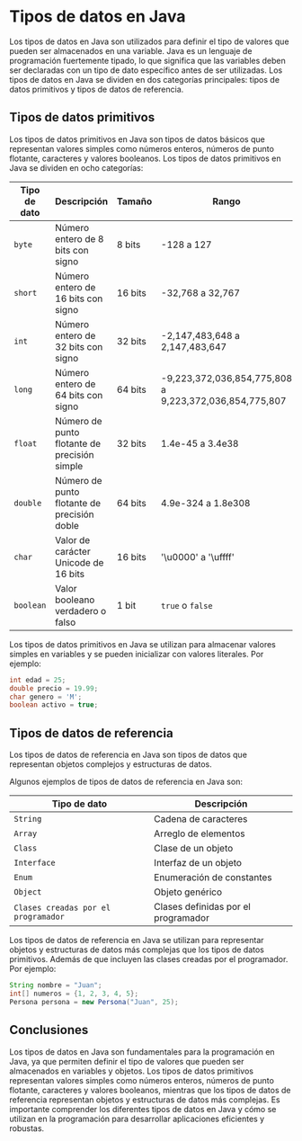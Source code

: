 # Tipos de datos en Java

Los tipos de datos en Java son utilizados para definir el tipo de valores que pueden ser almacenados en una variable.
Java es un lenguaje de programación fuertemente tipado, lo que significa que las variables deben ser declaradas con un
tipo de dato específico antes de ser utilizadas. Los tipos de datos en Java se dividen en dos categorías principales:
tipos de datos primitivos y tipos de datos de referencia.

## Tipos de datos primitivos

Los tipos de datos primitivos en Java son tipos de datos básicos que representan valores simples como números enteros,
números de punto flotante, caracteres y valores booleanos. Los tipos de datos primitivos en Java se dividen en ocho
categorías:

| Tipo de dato | Descripción                                  | Tamaño  | Rango                                                  |
|--------------|----------------------------------------------|---------|--------------------------------------------------------|
| `byte`       | Número entero de 8 bits con signo            | 8 bits  | -128 a 127                                             |
| `short`      | Número entero de 16 bits con signo           | 16 bits | -32,768 a 32,767                                       |
| `int`        | Número entero de 32 bits con signo           | 32 bits | -2,147,483,648 a 2,147,483,647                         |
| `long`       | Número entero de 64 bits con signo           | 64 bits | -9,223,372,036,854,775,808 a 9,223,372,036,854,775,807 |
| `float`      | Número de punto flotante de precisión simple | 32 bits | 1.4e-45 a 3.4e38                                       |
| `double`     | Número de punto flotante de precisión doble  | 64 bits | 4.9e-324 a 1.8e308                                     |
| `char`       | Valor de carácter Unicode de 16 bits         | 16 bits | '\u0000' a '\uffff'                                    |
| `boolean`    | Valor booleano verdadero o falso             | 1 bit   | `true` o `false`                                       |

Los tipos de datos primitivos en Java se utilizan para almacenar valores simples en variables y se pueden inicializar
con valores literales. Por ejemplo:

```java
int edad = 25;
double precio = 19.99;
char genero = 'M';
boolean activo = true;
```

## Tipos de datos de referencia

Los tipos de datos de referencia en Java son tipos de datos que representan objetos complejos y estructuras de datos.

Algunos ejemplos de tipos de datos de referencia en Java son:

| Tipo de dato                        | Descripción                         |
|-------------------------------------|-------------------------------------|
| `String`                            | Cadena de caracteres                |
| `Array`                             | Arreglo de elementos                |
| `Class`                             | Clase de un objeto                  |
| `Interface`                         | Interfaz de un objeto               |
| `Enum`                              | Enumeración de constantes           |
| `Object`                            | Objeto genérico                     |
| `Clases creadas por el programador` | Clases definidas por el programador |

Los tipos de datos de referencia en Java se utilizan para representar objetos y estructuras de datos más complejas
que los tipos de datos primitivos. Además de que incluyen las clases creadas por el programador. Por ejemplo:

```java
String nombre = "Juan";
int[] numeros = {1, 2, 3, 4, 5};
Persona persona = new Persona("Juan", 25);
```

## Conclusiones

Los tipos de datos en Java son fundamentales para la programación en Java, ya que permiten definir el tipo de valores
que pueden ser almacenados en variables y objetos. Los tipos de datos primitivos representan valores simples como
números enteros, números de punto flotante, caracteres y valores booleanos, mientras que los tipos de datos de
referencia representan objetos y estructuras de datos más complejas. Es importante comprender los diferentes tipos de
datos en Java y cómo se utilizan en la programación para desarrollar aplicaciones eficientes y robustas.